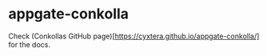 # appgate-conkolla
Check (Conkollas GitHub page)[https://cyxtera.github.io/appgate-conkolla/] for the docs.
